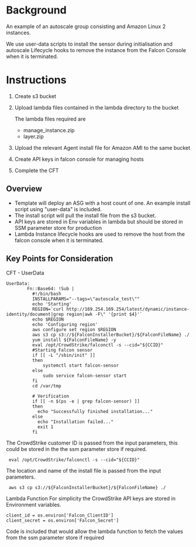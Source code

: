 # Background

An example of an autoscale group consisting and Amazon Linux 2 instances.

We use user-data scripts to install the sensor during initialisation and autoscale Lifecycle hooks to remove the instance from the Falcon Console when it is terminated. 

# Instructions 

1. Create s3 bucket 

2. Upload lambda files contained in the lambda directory to the bucket

    The lambda files required are 

    * manage_instance.zip 
    * layer.zip

3. Upload the relevant Agent install file for Amazon AMI to the same bucket

4. Create API keys in falcon console for managing hosts

5. Complete the CFT

## Overview
* Template will deploy an ASG with a host count of one.   An example install script using "user-data" is included. 
* The install script will pull the install file from the s3 bucket.
* API keys are stored in Env variables in lambda but should be stored in SSM parameter store for production
* Lambda Instance lifecycle hooks are used to remove the host from the falcon console when it is terminated.

## Key Points for Consideration
CFT - UserData
```
UserData:
        Fn::Base64: !Sub |
          #!/bin/bash
          INSTALLPARAMS="--tags=\"autoscale_test\""
          echo 'Starting'
          REGION=`curl http://169.254.169.254/latest/dynamic/instance-identity/document|grep region|awk -F\" '{print $4}'`
          echo $REGION
          echo 'Configuring region'
          aws configure set region $REGION
          aws s3 cp s3://${FalconInstallerBucket}/${FalconFileName} ./
          yum install ${FalconFileName} -y
          eval /opt/CrowdStrike/falconctl -s --cid="${CCID}"
          #Starting Falcon sensor
          if [[ -L "/sbin/init" ]]
          then
              systemctl start falcon-sensor
          else
              sudo service falcon-sensor start
          fi
          cd /var/tmp

          # Verification
          if [[ -n $(ps -e | grep falcon-sensor) ]]
          then
            echo "Successfully finished installation..."
          else
            echo "Installation failed..."
            exit 1
          fi
```
The CrowdStrike customer ID is passed from the input parameters, this could be stored in the the ssm parameter store if required.
```
 eval /opt/CrowdStrike/falconctl -s --cid="${CCID}"
```
The location and name of the install file is passed from the input parameters.
```
 aws s3 cp s3://${FalconInstallerBucket}/${FalconFileName} ./
```

Lambda Function
For simplicity the CrowdStrike API keys are stored in Environment variables. 
```
client_id = os.environ['Falcon_ClientID']
client_secret = os.environ['Falcon_Secret']
```
Code is included that would allow the lambda function to fetch the values from the ssm parameter store if required
